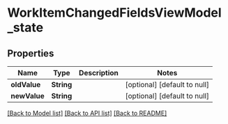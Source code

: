 # WorkItemChangedFieldsViewModel_state
## Properties

| Name | Type | Description | Notes |
|------------ | ------------- | ------------- | -------------|
| **oldValue** | **String** |  | [optional] [default to null] |
| **newValue** | **String** |  | [optional] [default to null] |

[[Back to Model list]](../README.md#documentation-for-models) [[Back to API list]](../README.md#documentation-for-api-endpoints) [[Back to README]](../README.md)

